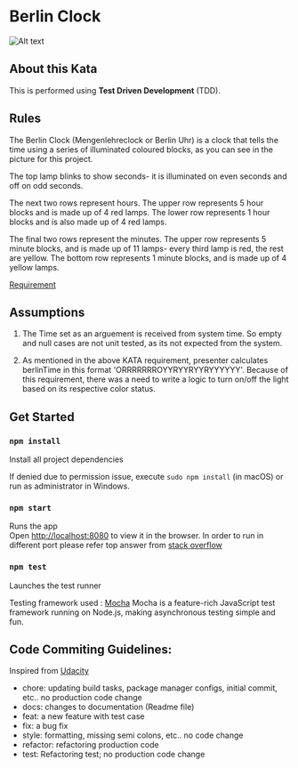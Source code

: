 # Berlin Clock

![Alt text](https://upload.wikimedia.org/wikipedia/commons/4/4f/Berlin-Uhr-1650-1705.gif "Berlin Clock")

## About this Kata

This is performed using **Test Driven Development** (TDD).

## Rules

The Berlin Clock (Mengenlehreclock or Berlin Uhr) is a clock that tells the time using a series of illuminated coloured blocks, as you can see in the picture for this project.

The top lamp blinks to show seconds- it is illuminated on even seconds and off on odd seconds.

The next two rows represent hours. The upper row represents 5 hour blocks and is made up of 4 red lamps. The lower row represents 1 hour blocks and is also made up of 4 red lamps.

The final two rows represent the minutes. The upper row represents 5 minute blocks, and is made up of 11 lamps- every third lamp is red, the rest are yellow. The bottom row represents 1 minute blocks, and is made up of 4 yellow lamps.

[Requirement](https://github.com/stephane-genicot/katas/blob/master/BerlinClock.md)

## Assumptions

1. The Time set as an arguement is received from system time. So empty and null cases are not unit tested, as its not expected from the system.

2. As mentioned in the above KATA requirement, presenter calculates berlinTime in this format 'ORRRRRRROYYRYYRYYRYYYYYY'. Because of this requirement, there was a need to write a logic to turn on/off the light based on its respective color status.

## Get Started

### `npm install`

Install all project dependencies

If denied due to permission issue, execute `sudo npm install` (in macOS) or run as administrator in Windows.

### `npm start`

Runs the app <br>
Open [http://localhost:8080](http://localhost:8080) to view it in the browser.
In order to run in different port please refer top answer from [stack overflow](https://stackoverflow.com/questions/40714583/how-to-specify-a-port-to-run-a-create-react-app-based-project)

### `npm test`

Launches the test runner<br>

Testing framework used : [Mocha](https://mochajs.org)
Mocha is a feature-rich JavaScript test framework running on Node.js, making asynchronous testing simple and fun.

## Code Commiting Guidelines:

Inspired from [Udacity](https://udacity.github.io/git-styleguide/)

- chore: updating build tasks, package manager configs, initial commit, etc.. no production code change
- docs: changes to documentation (Readme file)
- feat: a new feature with test case
- fix: a bug fix
- style: formatting, missing semi colons, etc.. no code change
- refactor: refactoring production code
- test: Refactoring test; no production code change
